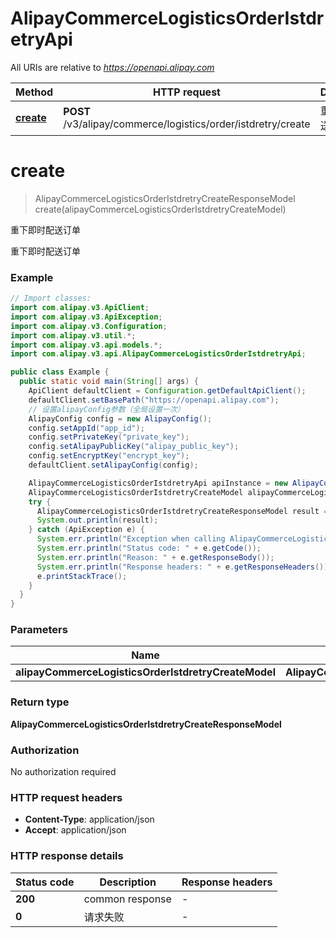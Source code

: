# AlipayCommerceLogisticsOrderIstdretryApi

All URIs are relative to *https://openapi.alipay.com*

| Method | HTTP request | Description |
|------------- | ------------- | -------------|
| [**create**](AlipayCommerceLogisticsOrderIstdretryApi.md#create) | **POST** /v3/alipay/commerce/logistics/order/istdretry/create | 重下即时配送订单 |


<a name="create"></a>
# **create**
> AlipayCommerceLogisticsOrderIstdretryCreateResponseModel create(alipayCommerceLogisticsOrderIstdretryCreateModel)

重下即时配送订单

重下即时配送订单

### Example
```java
// Import classes:
import com.alipay.v3.ApiClient;
import com.alipay.v3.ApiException;
import com.alipay.v3.Configuration;
import com.alipay.v3.util.*;
import com.alipay.v3.api.models.*;
import com.alipay.v3.api.AlipayCommerceLogisticsOrderIstdretryApi;

public class Example {
  public static void main(String[] args) {
    ApiClient defaultClient = Configuration.getDefaultApiClient();
    defaultClient.setBasePath("https://openapi.alipay.com");
    // 设置alipayConfig参数（全局设置一次）
    AlipayConfig config = new AlipayConfig();
    config.setAppId("app_id");
    config.setPrivateKey("private_key");
    config.setAlipayPublicKey("alipay_public_key");
    config.setEncryptKey("encrypt_key");
    defaultClient.setAlipayConfig(config);

    AlipayCommerceLogisticsOrderIstdretryApi apiInstance = new AlipayCommerceLogisticsOrderIstdretryApi(defaultClient);
    AlipayCommerceLogisticsOrderIstdretryCreateModel alipayCommerceLogisticsOrderIstdretryCreateModel = new AlipayCommerceLogisticsOrderIstdretryCreateModel(); // AlipayCommerceLogisticsOrderIstdretryCreateModel | 
    try {
      AlipayCommerceLogisticsOrderIstdretryCreateResponseModel result = apiInstance.create(alipayCommerceLogisticsOrderIstdretryCreateModel);
      System.out.println(result);
    } catch (ApiException e) {
      System.err.println("Exception when calling AlipayCommerceLogisticsOrderIstdretryApi#create");
      System.err.println("Status code: " + e.getCode());
      System.err.println("Reason: " + e.getResponseBody());
      System.err.println("Response headers: " + e.getResponseHeaders());
      e.printStackTrace();
    }
  }
}
```

### Parameters

| Name | Type | Description  | Notes |
|------------- | ------------- | ------------- | -------------|
| **alipayCommerceLogisticsOrderIstdretryCreateModel** | **AlipayCommerceLogisticsOrderIstdretryCreateModel**|  | [optional] |

### Return type

**AlipayCommerceLogisticsOrderIstdretryCreateResponseModel**

### Authorization

No authorization required

### HTTP request headers

 - **Content-Type**: application/json
 - **Accept**: application/json

### HTTP response details
| Status code | Description | Response headers |
|-------------|-------------|------------------|
| **200** | common response |  -  |
| **0** | 请求失败 |  -  |

